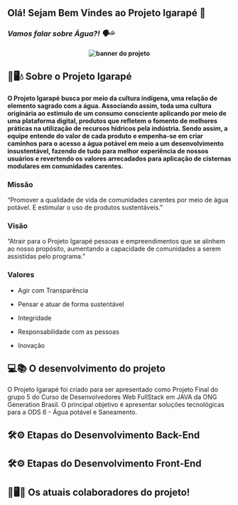 ## Olá! Sejam Bem Vindes ao Projeto Igarapé 👋
*<h3>Vamos falar sobre Água?! 🗣️💦 </h3>*

<h4 align="center">
<img align="center" alt="banner do projeto" src="https://github.com/ProjetoIgarape/ProjetoIgarape/blob/main/src/Banner%20Projeto%20Igarap%C3%A9.gif"> 

## 🤝🖥️💧 Sobre o Projeto Igarapé 
<h4> O Projeto Igarapé busca por meio da cultura indígena, uma relação de elemento sagrado com a água. Associando assim, toda uma cultura originária ao estimulo de um consumo consciente aplicando por meio de uma plataforma digital, produtos que refletem o fomento de melhores práticas na utilização de recursos hídricos pela indústria. Sendo assim, a equipe entende do valor de cada produto e empenha-se em criar caminhos para o acesso a água potável em meio a um desenvolvimento insustentável, fazendo de tudo para melhor experiência de nossos usuários e revertendo os valores arrecadados para aplicação de cisternas modulares em comunidades carentes. </h4>
  
 <h3> Missão </h3>
  <p> “Promover a qualidade de vida de comunidades carentes por meio de água potável. E estimular o uso de produtos sustentáveis.” </p>
  
 <h3> Visão </h3>
  <p>“Atrair para o Projeto Igarapé pessoas e empreendimentos que se alinhem ao nosso propósito,  aumentando a capacidade de comunidades a serem assistidas pelo programa.”</p>
  
  <h3>Valores</h3>
  
  * Agir com Transparência
  
  * Pensar e atuar de forma sustentável
  
  * Integridade
  
  * Responsabilidade com as pessoas
  
  * Inovação























## 💻📚 O desenvolvimento do projeto
O Projeto Igarapé foi criado para ser apresentado como Projeto Final do grupo 5 do Curso de Desenvolvedores Web FullStack em JAVA da ONG Generation Brasil. 
O principal objetivo é apresentar soluções tecnológicas para a ODS 6 - Água potável e Saneamento.

## 🛠️⚙️ Etapas do Desenvolvimento Back-End


## 🛠️⚙️ Etapas do Desenvolvimento Front-End

## 🤝🖥️👥 Os atuais colaboradores do projeto!
